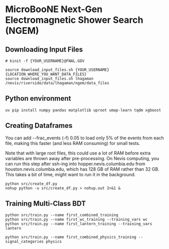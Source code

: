 # MicroBooNE Next-Gen Electromagnetic Shower Search (NGEM)


## Downloading Input Files
```
# kinit -f {YOUR_USERNAME}@FNAL.GOV

source download_input_files.sh {YOUR_USERNAME} {LOCATION_WHERE_YOU_WANT_DATA_FILES}
source download_input_files.sh lhagaman /nevis/riverside/data/lhagaman/ngem/data_files
```

## Python environment
```
uv pip install numpy pandas matplotlib uproot umap-learn tqdm xgboost
```

## Creating Dataframes
You can add --frac_events (-f) 0.05 to load only 5% of the events from each file, making this faster (and less RAM consuming) for small tests.

Note that with large root files, this could use a lot of RAM before extra variables are thrown away after pre-processing. On Nevis computing, you can run this step after ssh-ing into hopper.nevis.columbia.edu from houston.nevis.columbia.edu, which has 128 GB of RAM rather than 32 GB. This takes a bit of time, might want to run it in the background.

```
python src/create_df.py
nohup python -u src/create_df.py > nohup.out 2>&1 &
```

## Training Multi-Class BDT
```
python src/train.py --name first_combined_training
python src/train.py --name first_wc_training --training_vars wc
python src/train.py --name first_lantern_training --training_vars lantern

python src/train.py --name first_combined_physics_training --signal_categories physics
```

